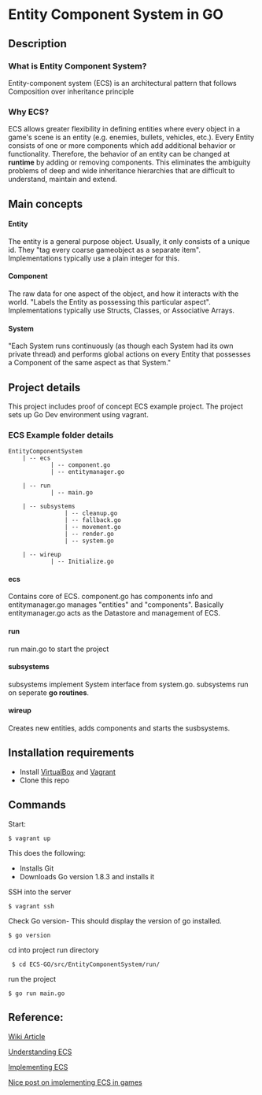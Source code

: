 # Entity Component System in GO

## Description

### What is Entity Component System?

Entity-component system (ECS) is an architectural pattern that follows Composition over inheritance principle

### Why ECS? 

ECS allows greater flexibility in defining entities where every object in a game's scene is an entity (e.g. enemies, bullets, vehicles, etc.). Every Entity consists of one or more components which add additional behavior or functionality. Therefore, the behavior of an entity can be changed at **runtime** by adding or removing components. This eliminates the ambiguity problems of deep and wide inheritance hierarchies that are difficult to understand, maintain and extend. 

## Main concepts

#### Entity
The entity is a general purpose object. Usually, it only consists of a unique id. They "tag every coarse gameobject as a separate item". Implementations typically use a plain integer for this.
#### Component
 The raw data for one aspect of the object, and how it interacts with the world. "Labels the Entity as possessing this particular aspect". Implementations typically use Structs, Classes, or Associative Arrays.
#### System
 "Each System runs continuously (as though each System had its own private thread) and performs global actions on every Entity that possesses a Component of the same aspect as that System."

## Project details
This project includes proof of concept ECS example project. The project sets up Go Dev environment using vagrant. 

### ECS Example folder details
```
EntityComponentSystem   
    | -- ecs
            | -- component.go
            | -- entitymanager.go   
   
    | -- run
            | -- main.go
   
    | -- subsystems
                | -- cleanup.go
                | -- fallback.go
                | -- movement.go
                | -- render.go
                | -- system.go
   
    | -- wireup
            | -- Initialize.go

```
#### ecs

Contains core of ECS. component.go has components info and entitymanager.go manages "entities" and "components". Basically entitymanager.go acts as the Datastore and management of ECS. 

#### run

run main.go to start the project

#### subsystems

subsystems implement System interface from system.go. subsystems run on seperate **go routines**.

#### wireup

Creates new entities, adds components and starts the susbsystems.      

## Installation requirements

* Install [VirtualBox](https://www.virtualbox.org/wiki/Downloads) and [Vagrant](https://www.vagrantup.com/downloads.html)
* Clone this repo

## Commands

Start:

`$ vagrant up`

This does the following:

* Installs Git
* Downloads Go version 1.8.3 and installs it

SSH into the server

`$ vagrant ssh`

Check Go version- This should display the version of go installed.

`$ go version`

cd into project run directory

` $ cd ECS-GO/src/EntityComponentSystem/run/`

run the project

`$ go run main.go`

## Reference:

[Wiki Article](https://en.wikipedia.org/wiki/Entity%E2%80%93component%E2%80%93system)

[Understanding ECS](https://www.gamedev.net/resources/_/technical/game-programming/understanding-component-entity-systems-r3013)

[Implementing ECS](https://www.gamedev.net/resources/_/technical/game-programming/implementing-component-entity-systems-r3382)

[Nice post on implementing ECS in games](https://www.raywenderlich.com/24878/introduction-to-component-based-architecture-in-games)
